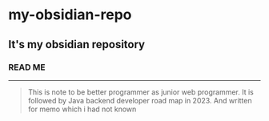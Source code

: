 # my-obsidian-repo
It's my obsidian repository
---
### READ ME
---
> This is note to be better programmer as junior web programmer.
> It is followed by Java backend developer road map in 2023.
> And written for memo which i had not known 
